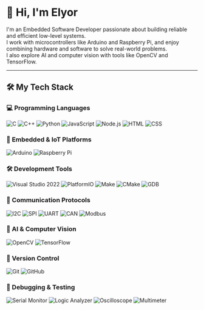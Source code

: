# 👋 Hi, I'm Elyor

I'm an Embedded Software Developer passionate about building reliable and efficient low-level systems.  
I work with microcontrollers like Arduino and Raspberry Pi, and enjoy combining hardware and software to solve real-world problems.  
I also explore AI and computer vision with tools like OpenCV and TensorFlow.  

---

## 🛠️ My Tech Stack

### 💻 Programming Languages
![C](https://img.shields.io/badge/C-00599C?style=flat&logo=c&logoColor=white)
![C++](https://img.shields.io/badge/C++-00599C?style=flat&logo=c%2B%2B&logoColor=white)
![Python](https://img.shields.io/badge/Python-3776AB?style=flat&logo=python&logoColor=white)
![JavaScript](https://img.shields.io/badge/JavaScript-F7DF1E?style=flat&logo=javascript&logoColor=black)
![Node.js](https://img.shields.io/badge/Node.js-339933?style=flat&logo=nodedotjs&logoColor=white)
![HTML](https://img.shields.io/badge/HTML5-E34F26?style=flat&logo=html5&logoColor=white)
![CSS](https://img.shields.io/badge/CSS3-1572B6?style=flat&logo=css3&logoColor=white)

### 🤖 Embedded & IoT Platforms
![Arduino](https://img.shields.io/badge/Arduino-00979D?style=flat&logo=arduino&logoColor=white)
![Raspberry Pi](https://img.shields.io/badge/Raspberry%20Pi-A22846?style=flat&logo=raspberrypi&logoColor=white)

### 🛠️ Development Tools
![Visual Studio 2022](https://img.shields.io/badge/Visual%20Studio%202022-5C2D91?style=flat&logo=visualstudio&logoColor=white)
![PlatformIO](https://img.shields.io/badge/PlatformIO-000000?style=flat&logo=platformio&logoColor=white)
![Make](https://img.shields.io/badge/Make-3776AB?style=flat)
![CMake](https://img.shields.io/badge/CMake-064F8C?style=flat&logo=cmake&logoColor=white)
![GDB](https://img.shields.io/badge/GDB-000000?style=flat)

### 📡 Communication Protocols
![I2C](https://img.shields.io/badge/I2C-000000?style=flat)
![SPI](https://img.shields.io/badge/SPI-000000?style=flat)
![UART](https://img.shields.io/badge/UART-000000?style=flat)
![CAN](https://img.shields.io/badge/CAN-000000?style=flat)
![Modbus](https://img.shields.io/badge/Modbus-00599C?style=flat)

### 🧠 AI & Computer Vision
![OpenCV](https://img.shields.io/badge/OpenCV-5C3EE8?style=flat&logo=opencv&logoColor=white)
![TensorFlow](https://img.shields.io/badge/TensorFlow-FF6F00?style=flat&logo=tensorflow&logoColor=white)

### 🔄 Version Control
![Git](https://img.shields.io/badge/Git-F05032?style=flat&logo=git&logoColor=white)
![GitHub](https://img.shields.io/badge/GitHub-181717?style=flat&logo=github&logoColor=white)

### 🧪 Debugging & Testing
![Serial Monitor](https://img.shields.io/badge/Serial%20Monitor-000000?style=flat)
![Logic Analyzer](https://img.shields.io/badge/Logic%20Analyzer-000000?style=flat)
![Oscilloscope](https://img.shields.io/badge/Oscilloscope-000000?style=flat)
![Multimeter](https://img.shields.io/badge/Multimeter-000000?style=flat)
